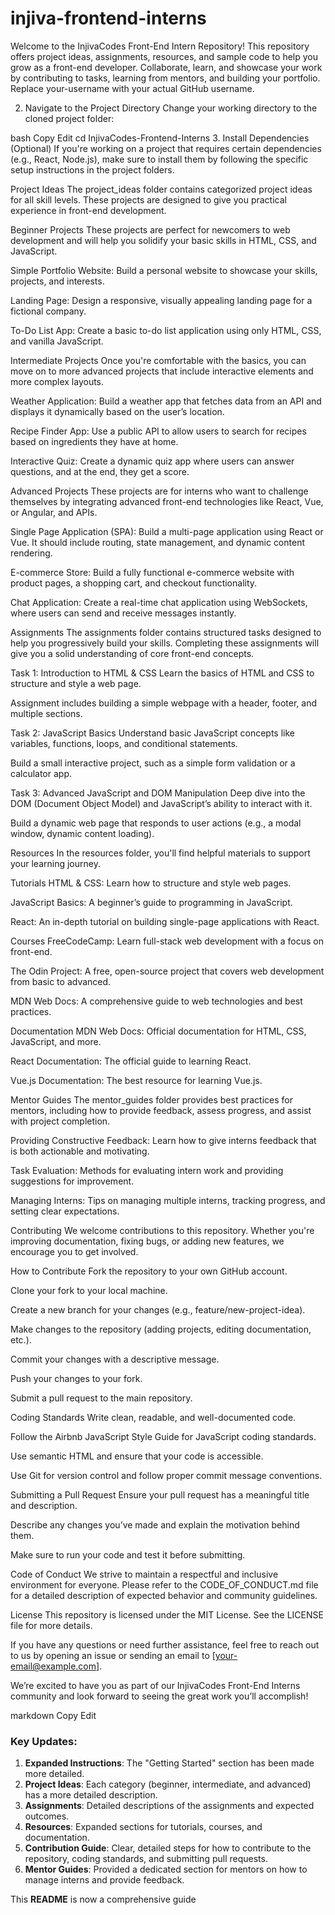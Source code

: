 # injiva-frontend-interns
Welcome to the InjivaCodes Front-End Intern Repository! This repository offers project ideas, assignments, resources, and sample code to help you grow as a front-end developer. Collaborate, learn, and showcase your work by contributing to tasks, learning from mentors, and building your portfolio.
Replace your-username with your actual GitHub username.

2. Navigate to the Project Directory
Change your working directory to the cloned project folder:

bash
Copy
Edit
cd InjivaCodes-Frontend-Interns
3. Install Dependencies (Optional)
If you're working on a project that requires certain dependencies (e.g., React, Node.js), make sure to install them by following the specific setup instructions in the project folders.

Project Ideas
The project_ideas folder contains categorized project ideas for all skill levels. These projects are designed to give you practical experience in front-end development.

Beginner Projects
These projects are perfect for newcomers to web development and will help you solidify your basic skills in HTML, CSS, and JavaScript.

Simple Portfolio Website: Build a personal website to showcase your skills, projects, and interests.

Landing Page: Design a responsive, visually appealing landing page for a fictional company.

To-Do List App: Create a basic to-do list application using only HTML, CSS, and vanilla JavaScript.

Intermediate Projects
Once you're comfortable with the basics, you can move on to more advanced projects that include interactive elements and more complex layouts.

Weather Application: Build a weather app that fetches data from an API and displays it dynamically based on the user’s location.

Recipe Finder App: Use a public API to allow users to search for recipes based on ingredients they have at home.

Interactive Quiz: Create a dynamic quiz app where users can answer questions, and at the end, they get a score.

Advanced Projects
These projects are for interns who want to challenge themselves by integrating advanced front-end technologies like React, Vue, or Angular, and APIs.

Single Page Application (SPA): Build a multi-page application using React or Vue. It should include routing, state management, and dynamic content rendering.

E-commerce Store: Build a fully functional e-commerce website with product pages, a shopping cart, and checkout functionality.

Chat Application: Create a real-time chat application using WebSockets, where users can send and receive messages instantly.

Assignments
The assignments folder contains structured tasks designed to help you progressively build your skills. Completing these assignments will give you a solid understanding of core front-end concepts.

Task 1: Introduction to HTML & CSS
Learn the basics of HTML and CSS to structure and style a web page.

Assignment includes building a simple webpage with a header, footer, and multiple sections.

Task 2: JavaScript Basics
Understand basic JavaScript concepts like variables, functions, loops, and conditional statements.

Build a small interactive project, such as a simple form validation or a calculator app.

Task 3: Advanced JavaScript and DOM Manipulation
Deep dive into the DOM (Document Object Model) and JavaScript’s ability to interact with it.

Build a dynamic web page that responds to user actions (e.g., a modal window, dynamic content loading).

Resources
In the resources folder, you'll find helpful materials to support your learning journey.

Tutorials
HTML & CSS: Learn how to structure and style web pages.

JavaScript Basics: A beginner’s guide to programming in JavaScript.

React: An in-depth tutorial on building single-page applications with React.

Courses
FreeCodeCamp: Learn full-stack web development with a focus on front-end.

The Odin Project: A free, open-source project that covers web development from basic to advanced.

MDN Web Docs: A comprehensive guide to web technologies and best practices.

Documentation
MDN Web Docs: Official documentation for HTML, CSS, JavaScript, and more.

React Documentation: The official guide to learning React.

Vue.js Documentation: The best resource for learning Vue.js.

Mentor Guides
The mentor_guides folder provides best practices for mentors, including how to provide feedback, assess progress, and assist with project completion.

Providing Constructive Feedback: Learn how to give interns feedback that is both actionable and motivating.

Task Evaluation: Methods for evaluating intern work and providing suggestions for improvement.

Managing Interns: Tips on managing multiple interns, tracking progress, and setting clear expectations.

Contributing
We welcome contributions to this repository. Whether you're improving documentation, fixing bugs, or adding new features, we encourage you to get involved.

How to Contribute
Fork the repository to your own GitHub account.

Clone your fork to your local machine.

Create a new branch for your changes (e.g., feature/new-project-idea).

Make changes to the repository (adding projects, editing documentation, etc.).

Commit your changes with a descriptive message.

Push your changes to your fork.

Submit a pull request to the main repository.

Coding Standards
Write clean, readable, and well-documented code.

Follow the Airbnb JavaScript Style Guide for JavaScript coding standards.

Use semantic HTML and ensure that your code is accessible.

Use Git for version control and follow proper commit message conventions.

Submitting a Pull Request
Ensure your pull request has a meaningful title and description.

Describe any changes you’ve made and explain the motivation behind them.

Make sure to run your code and test it before submitting.

Code of Conduct
We strive to maintain a respectful and inclusive environment for everyone. Please refer to the CODE_OF_CONDUCT.md file for a detailed description of expected behavior and community guidelines.

License
This repository is licensed under the MIT License. See the LICENSE file for more details.

If you have any questions or need further assistance, feel free to reach out to us by opening an issue or sending an email to [your-email@example.com].

We’re excited to have you as part of our InjivaCodes Front-End Interns community and look forward to seeing the great work you’ll accomplish!

markdown
Copy
Edit

### Key Updates:
1. **Expanded Instructions**: The "Getting Started" section has been made more detailed.
2. **Project Ideas**: Each category (beginner, intermediate, and advanced) has a more detailed description.
3. **Assignments**: Detailed descriptions of the assignments and expected outcomes.
4. **Resources**: Expanded sections for tutorials, courses, and documentation.
5. **Contribution Guide**: Clear, detailed steps for how to contribute to the repository, coding standards, and submitting pull requests.
6. **Mentor Guides**: Provided a dedicated section for mentors on how to manage interns and provide feedback.

This **README** is now a comprehensive guide 
